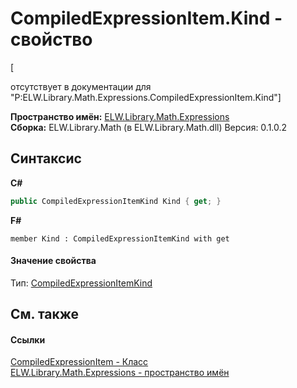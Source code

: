 # CompiledExpressionItem.Kind - свойство
 

\[<summary> отсутствует в документации для "P:ELW.Library.Math.Expressions.CompiledExpressionItem.Kind"\]

**Пространство имён:**&nbsp;<a href="N_ELW_Library_Math_Expressions">ELW.Library.Math.Expressions</a><br />**Сборка:**&nbsp;ELW.Library.Math (в ELW.Library.Math.dll) Версия: 0.1.0.2

## Синтаксис

**C#**<br />
``` C#
public CompiledExpressionItemKind Kind { get; }
```

**F#**<br />
``` F#
member Kind : CompiledExpressionItemKind with get

```


#### Значение свойства
Тип:&nbsp;<a href="T_ELW_Library_Math_Expressions_CompiledExpressionItemKind">CompiledExpressionItemKind</a>

## См. также


#### Ссылки
<a href="T_ELW_Library_Math_Expressions_CompiledExpressionItem">CompiledExpressionItem - Класс</a><br /><a href="N_ELW_Library_Math_Expressions">ELW.Library.Math.Expressions - пространство имён</a><br />